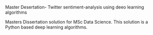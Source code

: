 Master Desertation- Twitter sentiment-analysis using deeo learning algorithms


Masters Dissertation solution for MSc Data Science. This solution is a Python based deep learning algorithms.
